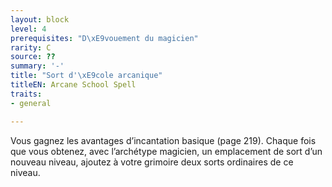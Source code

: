 ```yaml
---
layout: block
level: 4
prerequisites: "D\xE9vouement du magicien"
rarity: C
source: ??
summary: '-'
title: "Sort d'\xE9cole arcanique"
titleEN: Arcane School Spell
traits:
- general

---
```


<p>Vous gagnez les avantages d’incantation basique (page 219). Chaque fois que vous obtenez, avec l’archétype magicien, un emplacement de sort d’un nouveau niveau, ajoutez à votre grimoire deux sorts ordinaires de ce niveau.</p>